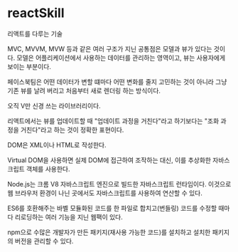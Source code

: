 # reactSkill
리액트를 다루는 기술

MVC, MVVM, MVW 등과 같은 여러 구조가 지닌 공통점은 
모델과 뷰가 있다는 것이다.
모델은 어플리케이션에서 사용하는 데이터를 관리하는 영역이고,
뷰는 사용자에게 보이는 부분이다.

페이스북팀은 어떤 데이터가 변할 떄마다 어떤 변화를 줄지 고민하는 것이 아니라
그냥 기존 뷰를 날려 버리고 처음부터 새로 렌더링 하는 방식이다.

오직 V만 신경 쓰는 라이브러리이다.

리액트에서는 뷰를 업데이트할 때 "업데이트 과정을 거친다"라고 하기보다는
"조화 과정을 거친다"라고 하는 것이 정확한 표현이다.

DOM은 XML이나 HTML로 작성한다.

Virtual DOM을 사용하면 실제 DOM에 접근하여 조작하는 대신, 
이를 추상화한 자바스크립트 객체를 사용한다.

Node.js는 크롬 V8 자바스크립트 엔진으로 빌드한 자바스크립트 런타임이다.
이것으로 웹 브라우저 환경이 나닌 곳에서도 자바스크립트를 사용하여 연산할 수 있다.

ES6를 호환해주는 바벨
모듈화된 코드를 한 파일로 합치고(번들링) 코드를 수정할 때마다 리로딩하는 여러 기능을 지닌 웹팩이 있다.

npm으로 수많은 개발자가 만든 패키지(재사용 가능한 코드)를 설치하고 설치한 패키지의 버전을 관리할 수 있다.


